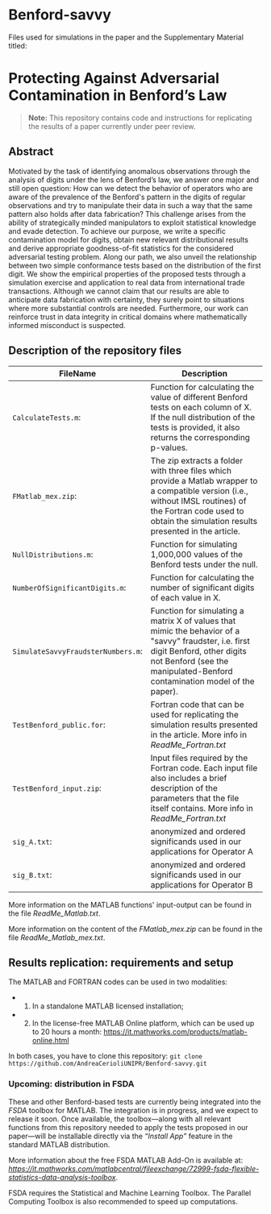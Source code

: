 # Benford-savvy 

Files used for simulations in the paper and the Supplementary Material titled:

# Protecting Against Adversarial Contamination in Benford’s Law


> **Note:** This repository contains code and instructions for replicating the results of a paper currently under peer review. 

## Abstract

Motivated by the task of identifying anomalous observations through the analysis of digits under the lens of Benford’s law, we answer one major and still open question: How can we detect the behavior of operators who are aware of the prevalence of the Benford's pattern in the digits of regular observations and try to manipulate their data in such a way that the same pattern also holds after data fabrication? This challenge arises from the ability of strategically minded manipulators to exploit statistical knowledge and evade detection. To achieve our purpose, we write a specific contamination model for digits, obtain new relevant distributional results and derive appropriate goodness-of-fit statistics for the considered adversarial testing problem. Along our path, we also unveil the relationship between two simple conformance tests based on the distribution of the first digit. We show the empirical properties of the proposed tests through a simulation exercise and application to real data from international trade transactions. Although we cannot claim that our results are able to anticipate data fabrication with certainty, they surely point to situations where more substantial controls are needed. Furthermore, our work can reinforce trust in data integrity in critical domains where mathematically informed misconduct is suspected.



## Description of the repository files

| FileName                          | Description                             | 
|-----------------------------------|-----------------------------------------|
|`CalculateTests.m`:                | Function for calculating the value of different Benford tests on each column of X. If the null distribution of the tests is provided, it also returns the corresponding p-values. | 
|`FMatlab_mex.zip`:                 | The zip extracts a folder with three files which provide a Matlab wrapper to a compatible version (i.e., without IMSL routines) of the Fortran code used to obtain the simulation results presented in the article. | 
|`NullDistributions.m`:             | Function for simulating 1,000,000 values of the Benford tests under the null. | 
|`NumberOfSignificantDigits.m`:     | Function for calculating the number of significant digits of each value in X. | 
|`SimulateSavvyFraudsterNumbers.m`: | Function for simulating a matrix X of values that mimic the behavior of a "savvy" fraudster, i.e. first digit Benford, other digits not Benford (see the manipulated-Benford contamination model of the paper). | 
|`TestBenford_public.for`:          | Fortran code that can be used for replicating the simulation results presented in the article. More info in *ReadMe_Fortran.txt* | 
|`TestBenford_input.zip`:           | Input files required by the Fortran code. Each input file also includes a brief description of the parameters that the file itself contains.  More info in *ReadMe_Fortran.txt* | 
|`sig_A.txt`:                       | anonymized and ordered significands used in our applications for Operator A | 
|`sig_B.txt`:                       | anonymized and ordered significands used in our applications for Operator B | 

More information on the MATLAB functions' input-output can be found in the file *ReadMe_Matlab.txt*.

More information on the content of the *FMatlab_mex.zip* can be found in the file *ReadMe_Matlab_mex.txt*.


## Results replication: requirements and setup

The MATLAB and FORTRAN codes can be used in two modalities: 
- 1) In a standalone MATLAB licensed installation; 
- 2) In the license-free MATLAB Online platform, which can be used up to 20 hours 
     a month: https://it.mathworks.com/products/matlab-online.html

In both cases, you have to clone this repository: 
`git clone https://github.com/AndreaCerioliUNIPR/Benford-savvy.git`

### Upcoming: distribution in FSDA 

These and other Benford-based tests are currently being integrated into the
*FSDA* toolbox for MATLAB. The integration is in progress, and we expect to release it soon.
Once available, the toolbox—along with all relevant functions from this repository 
needed to apply the tests proposed in our paper—will be installable directly via 
the *“Install App”* feature in the standard MATLAB distribution.

More information about the free FSDA MATLAB Add-On is available at:
*https://it.mathworks.com/matlabcentral/fileexchange/72999-fsda-flexible-statistics-data-analysis-toolbox*.

FSDA requires the Statistical and Machine Learning Toolbox. 
The Parallel Computing Toolbox is also recommended to speed up computations.



<!---
this part is commented
--->
